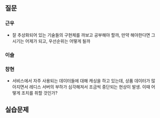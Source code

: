 ## 질문
### 근우
- 잘 추상화되어 있는 기술들의 구현체를 까보고 공부해야 할까, 만약 해야한다면 그 시기는 어제가 되고, 우선순위는 어떻게 될까

### 이슬

### 창현
- 서비스에서 자주 사용되는 데이터들에 대해 캐싱을 하고 있는데, 상품 데이터가 많아지면서 레디스 서버의 부하가 심각해져서 조금씩 중단되는 현상이 발생. 이때 어떻게 조치를 취할 것인가?

## 실습문제

